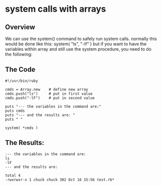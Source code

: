 # system calls with arrays

## Overview

We can use the system() command to safely run system calls.  normally this would be done like this: 
system( "ls", "-lf" )
but if you want to have the variables within array and still use the system procedure, you need to do the following: 

## The Code
```
#!/usr/bin/ruby

cmds = Array.new    # define new array
cmds.push("ls")     # put in first value
cmds.push("-lF")    # put in second value

puts "--- the variables in the command are:"
puts cmds
puts "--- and the results are: "
puts " "

system( *cmds )
```

## The Results: 
```
--- the variables in the command are:
ls
-lF
--- and the results are:

total 4
-rwxrwxr-x 1 chuck chuck 302 Oct 16 15:56 test.rb*
```


